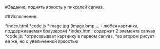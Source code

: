 #Задание:
поднять яркость у пикселей canvas.

##Исполнение:

*index.html
*code.js
*image.jpg (image.bmp ... - любая картинка, поддерживаемая браузером)
*index.html: содержит 2 элемента canvas
*code.js:
*отрисовывает картинку в первом canvas,
*во втором рисует ее же, но с увеличенной яркостью

